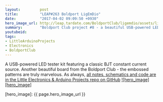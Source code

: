 ```yaml
---
layout:         post
title:          "LEAP#263 Boldport LigEmDio"
date:           "2017-04-02 09:09:50 +0930"
hero_image_url: http://leap.tardate.com/BoldportClub/ligemdio/assets/ligemdio_build.jpg
summary:        "Boldport Club project #8 - a beautiful USB-powered LED tester"
youtubeid:
tags:
- LittleArduinoProjects
- Electronics
- BoldportClub
---
```


A USB-powered LED tester kit featuring a classic BJT constant current source.
Another beautiful board from the Boldport Club - the embossed patterns are truly marvelous.
As always, [all notes, schematics and code are in the Little Electronics & Arduino Projects repo on GitHub][project]
[![hero_image][hero_image]][project]

[leap]: http://leap.tardate.com
[project]: https://github.com/tardate/LittleArduinoProjects/tree/master/BoldportClub/ligemdio
[hero_image]: {{ page.hero_image_url }}
